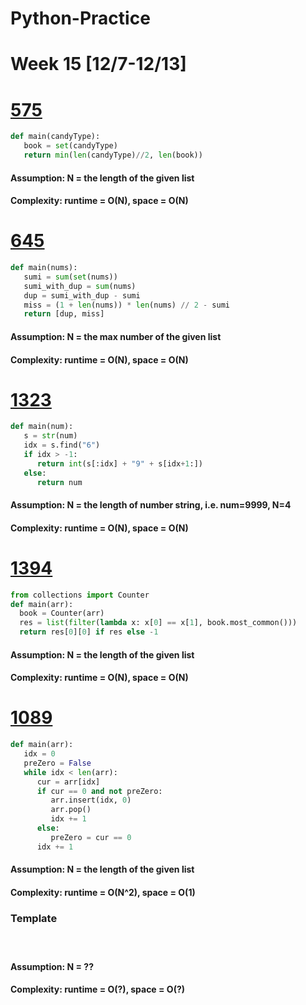 # Python-Practice

# Week 15 [12/7-12/13]

# [575](https://leetcode.com/problems/distribute-candies/)
```python
def main(candyType):
   book = set(candyType)
   return min(len(candyType)//2, len(book))
```
#### Assumption: N = the length of the given list
#### Complexity: runtime = O(N), space = O(N)

# [645](https://leetcode.com/problems/set-mismatch/)
```python
def main(nums):
   sumi = sum(set(nums))
   sumi_with_dup = sum(nums)
   dup = sumi_with_dup - sumi
   miss = (1 + len(nums)) * len(nums) // 2 - sumi
   return [dup, miss]
```
#### Assumption: N = the max number of the given list
#### Complexity: runtime = O(N), space = O(N)

# [1323](https://leetcode.com/problems/maximum-69-number/)
```python
def main(num):
   s = str(num)
   idx = s.find("6")
   if idx > -1:
      return int(s[:idx] + "9" + s[idx+1:])
   else:
      return num
```
#### Assumption: N = the length of number string, i.e. num=9999, N=4
#### Complexity: runtime = O(N), space = O(N)

# [1394](https://leetcode.com/problems/find-lucky-integer-in-an-array/)
```python
from collections import Counter
def main(arr):
  book = Counter(arr)
  res = list(filter(lambda x: x[0] == x[1], book.most_common()))
  return res[0][0] if res else -1
```
#### Assumption: N = the length of the given list
#### Complexity: runtime = O(N), space = O(N)

# [1089](https://leetcode.com/problems/duplicate-zeros/)
```python
def main(arr):
   idx = 0
   preZero = False
   while idx < len(arr):
      cur = arr[idx]
      if cur == 0 and not preZero:
         arr.insert(idx, 0)
         arr.pop()
         idx += 1
      else:
         preZero = cur == 0
      idx += 1
```
#### Assumption: N = the length of the given list
#### Complexity: runtime = O(N^2), space = O(1)

### Template
# []()
```python
```
#### Assumption: N = ??
#### Complexity: runtime = O(?), space = O(?)